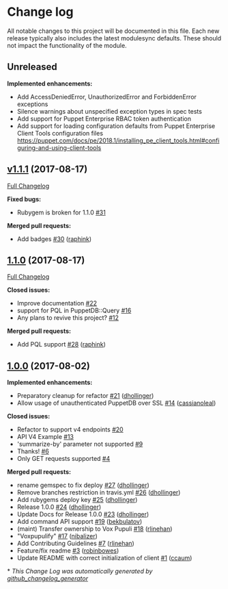 # Change log

All notable changes to this project will be documented in this file.
Each new release typically also includes the latest modulesync defaults.
These should not impact the functionality of the module.

## Unreleased

**Implemented enhancements:**

- Add AccessDeniedError, UnauthorizedError and ForbiddenError exceptions
- Silence warnings about unspecified exception types in spec tests
- Add support for Puppet Enterprise RBAC token authentication
- Add support for loading configuration defaults from Puppet Enterprise Client Tools configuration files
  <https://puppet.com/docs/pe/2018.1/installing_pe_client_tools.html#configuring-and-using-client-tools>

## [v1.1.1](https://github.com/voxpupuli/puppetdb-ruby/tree/v1.1.1) (2017-08-17)
[Full Changelog](https://github.com/voxpupuli/puppetdb-ruby/compare/1.1.0...v1.1.1)

**Fixed bugs:**

- Rubygem is broken for 1.1.0 [\#31](https://github.com/voxpupuli/puppetdb-ruby/issues/31)

**Merged pull requests:**

- Add badges [\#30](https://github.com/voxpupuli/puppetdb-ruby/pull/30) ([raphink](https://github.com/raphink))

## [1.1.0](https://github.com/voxpupuli/puppetdb-ruby/tree/1.1.0) (2017-08-17)
[Full Changelog](https://github.com/voxpupuli/puppetdb-ruby/compare/1.0.0...1.1.0)

**Closed issues:**

- Improve documentation  [\#22](https://github.com/voxpupuli/puppetdb-ruby/issues/22)
- support for PQL in PuppetDB::Query [\#16](https://github.com/voxpupuli/puppetdb-ruby/issues/16)
- Any plans to revive this project? [\#12](https://github.com/voxpupuli/puppetdb-ruby/issues/12)

**Merged pull requests:**

- Add PQL support [\#28](https://github.com/voxpupuli/puppetdb-ruby/pull/28) ([raphink](https://github.com/raphink))

## [1.0.0](https://github.com/voxpupuli/puppetdb-ruby/tree/1.0.0) (2017-08-02)
**Implemented enhancements:**

- Preparatory cleanup for refactor [\#21](https://github.com/voxpupuli/puppetdb-ruby/pull/21) ([dhollinger](https://github.com/dhollinger))
- Allow usage of unauthenticated PuppetDB over SSL [\#14](https://github.com/voxpupuli/puppetdb-ruby/pull/14) ([cassianoleal](https://github.com/cassianoleal))

**Closed issues:**

- Refactor to support v4 endpoints [\#20](https://github.com/voxpupuli/puppetdb-ruby/issues/20)
- API V4 Example [\#13](https://github.com/voxpupuli/puppetdb-ruby/issues/13)
- 'summarize-by' parameter not supported [\#9](https://github.com/voxpupuli/puppetdb-ruby/issues/9)
- Thanks! [\#6](https://github.com/voxpupuli/puppetdb-ruby/issues/6)
- Only GET requests supported [\#4](https://github.com/voxpupuli/puppetdb-ruby/issues/4)

**Merged pull requests:**

- rename gemspec to fix deploy [\#27](https://github.com/voxpupuli/puppetdb-ruby/pull/27) ([dhollinger](https://github.com/dhollinger))
- Remove branches restriction in travis.yml [\#26](https://github.com/voxpupuli/puppetdb-ruby/pull/26) ([dhollinger](https://github.com/dhollinger))
- Add rubygems deploy key [\#25](https://github.com/voxpupuli/puppetdb-ruby/pull/25) ([dhollinger](https://github.com/dhollinger))
- Release 1.0.0 [\#24](https://github.com/voxpupuli/puppetdb-ruby/pull/24) ([dhollinger](https://github.com/dhollinger))
- Update Docs for Release 1.0.0 [\#23](https://github.com/voxpupuli/puppetdb-ruby/pull/23) ([dhollinger](https://github.com/dhollinger))
- Add command API support [\#19](https://github.com/voxpupuli/puppetdb-ruby/pull/19) ([bekbulatov](https://github.com/bekbulatov))
- \(maint\) Transfer ownership to Vox Pupuli [\#18](https://github.com/voxpupuli/puppetdb-ruby/pull/18) ([rlinehan](https://github.com/rlinehan))
- "Voxpupulify" [\#17](https://github.com/voxpupuli/puppetdb-ruby/pull/17) ([nibalizer](https://github.com/nibalizer))
- Add Contributing Guidelines [\#7](https://github.com/voxpupuli/puppetdb-ruby/pull/7) ([rlinehan](https://github.com/rlinehan))
- Feature/fix readme [\#3](https://github.com/voxpupuli/puppetdb-ruby/pull/3) ([robinbowes](https://github.com/robinbowes))
- Update README with correct initialization of client [\#1](https://github.com/voxpupuli/puppetdb-ruby/pull/1) ([ccaum](https://github.com/ccaum))



\* *This Change Log was automatically generated by [github_changelog_generator](https://github.com/skywinder/Github-Changelog-Generator)*
